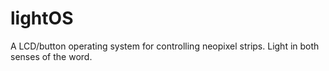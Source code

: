# lightOS
A LCD/button operating system for controlling neopixel strips. Light in both senses of the word.
